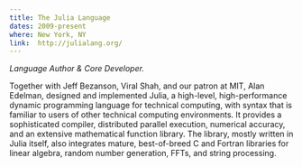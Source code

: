 ```yaml
---
title: The Julia Language
dates: 2009-present
where: New York, NY
link:  http://julialang.org/
---
```


*Language Author & Core Developer.*

Together with Jeff Bezanson, Viral Shah, and our patron at MIT, Alan Edelman, designed and implemented Julia, a high-level, high-performance dynamic programming language for technical computing, with syntax that is familiar to users of other technical computing environments.
It provides a sophisticated compiler, distributed parallel execution, numerical accuracy, and an extensive mathematical function library.
The library, mostly written in Julia itself, also integrates mature, best-of-breed C and Fortran libraries for linear algebra, random number generation, FFTs, and string processing.
